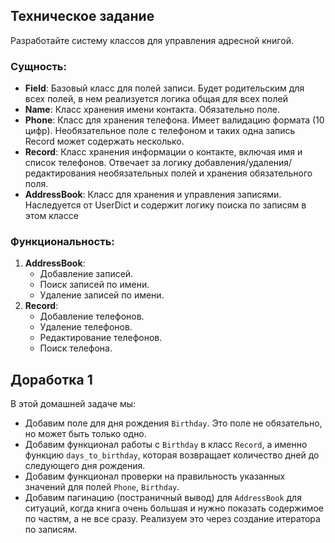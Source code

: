 ## Техническое задание

Разработайте систему классов для управления адресной книгой.

### Сущность:

- **Field**: Базовый класс для полей записи. Будет родительским для всех полей, в нем реализуется логика общая для всех
  полей
- **Name**: Класс хранения имени контакта. Обязательно поле.
- **Phone**: Класс для хранения телефона. Имеет валидацию формата (10 цифр). Необязательное поле с телефоном и таких
  одна запись Record может содержать несколько.
- **Record**: Класс хранения информации о контакте, включая имя и список телефонов. Отвечает за логику
  добавления/удаления/редактирования необязательных полей и хранения обязательного поля.
- **AddressBook**: Класс для хранения и управления записями. Наследуется от UserDict и содержит логику поиска по записям
  в этом классе

### Функциональность:

1. **AddressBook**:
    - Добавление записей.
    - Поиск записей по имени.
    - Удаление записей по имени.
2. **Record**:
    - Добавление телефонов.
    - Удаление телефонов.
    - Редактирование телефонов.
    - Поиск телефона.

## Доработка 1

В этой домашней задаче мы:

- Добавим поле для дня рождения `Birthday`. Это поле не обязательно, но может быть только одно.
- Добавим функционал работы с `Birthday` в класс `Record`, а именно функцию `days_to_birthday`, которая возвращает количество дней до следующего дня рождения.
- Добавим функционал проверки на правильность указанных значений для полей `Phone`, `Birthday`.
- Добавим пагинацию (постраничный вывод) для `AddressBook` для ситуаций, когда книга очень большая и нужно показать содержимое по частям, а не все сразу. Реализуем это через создание итератора по записям.